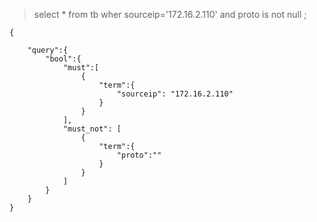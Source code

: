 > select * from tb wher sourceip='172.16.2.110'  and proto is not null ;



```
{

    "query":{
        "bool":{
            "must":[
                {
                    "term":{
                        "sourceip": "172.16.2.110"
                    }
                }
            ],
            "must_not": [
                {
                    "term":{
                        "proto":""
                    }
                }    
            ]
        }
    }
}
```


